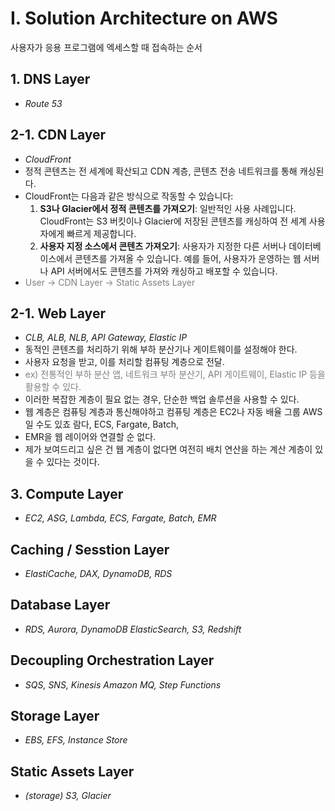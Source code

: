 # I. Solution Architecture on AWS
사용자가 응용 프로그램에 엑세스할 때 접속하는 순서

## 1. DNS Layer
* *Route 53*
## 2-1. CDN Layer
* *CloudFront*
* 정적 콘텐츠는 전 세계에 확산되고 CDN 계층, 콘텐츠 전송 네트워크를 통해 캐싱된다.
* CloudFront는 다음과 같은 방식으로 작동할 수 있습니다:
	1. **S3나 Glacier에서 정적 콘텐츠를 가져오기**: 
	   일반적인 사용 사례입니다. CloudFront는 S3 버킷이나 Glacier에 저장된 콘텐츠를 캐싱하여 전 세계 사용자에게 빠르게 제공합니다.
	2. **사용자 지정 소스에서 콘텐츠 가져오기**: 
	   사용자가 지정한 다른 서버나 데이터베이스에서 콘텐츠를 가져올 수 있습니다. 예를 들어, 사용자가 운영하는 웹 서버나 API 서버에서도 콘텐츠를 가져와 캐싱하고 배포할 수 있습니다.
* <font color="#7f7f7f">User -> CDN Layer -> Static Assets Layer </font>
## 2-1. Web Layer
* *CLB, ALB, NLB, API Gateway, Elastic IP*
* 동적인 콘텐츠를 처리하기 위해 부하 분산기나 게이트웨이를 설정해야 한다. 
* 사용자 요청을 받고, 이를 처리할 컴퓨팅 계층으로 전달.
* <font color="#7f7f7f">ex) 전통적인 부하 분산 앱, 네트워크 부하 분산기, API 게이트웨이, Elastic IP 등을 활용할 수 있다.</font>
* 이러한 복잡한 계층이 필요 없는 경우, 단순한 백업 솔루션을 사용할 수 있다.
* 웹 계층은 컴퓨팅 계층과 통신해야하고 컴퓨팅 계층은  EC2나 자동 배율 그룹  AWS일 수도 있죠 람다, ECS, Fargate, Batch, 
* EMR을 웹 레이어와 연결할 순 없다.
* 제가 보여드리고 싶은 건 웹 계층이 없다면 여전히 배치 연산을 하는 계산 계층이 있을 수 있다는 것이다.

## 3. Compute Layer
* *EC2, ASG, Lambda, ECS, Fargate, Batch, EMR*
## Caching / Sesstion Layer
* *ElastiCache, DAX, DynamoDB, RDS*
## Database Layer
* *RDS, Aurora, DynamoDB ElasticSearch, S3, Redshift*
## Decoupling Orchestration Layer 
* *SQS, SNS, Kinesis Amazon MQ, Step Functions*
## Storage Layer 
* *EBS, EFS, Instance Store* 
## Static Assets Layer 
* *(storage) S3, Glacier*